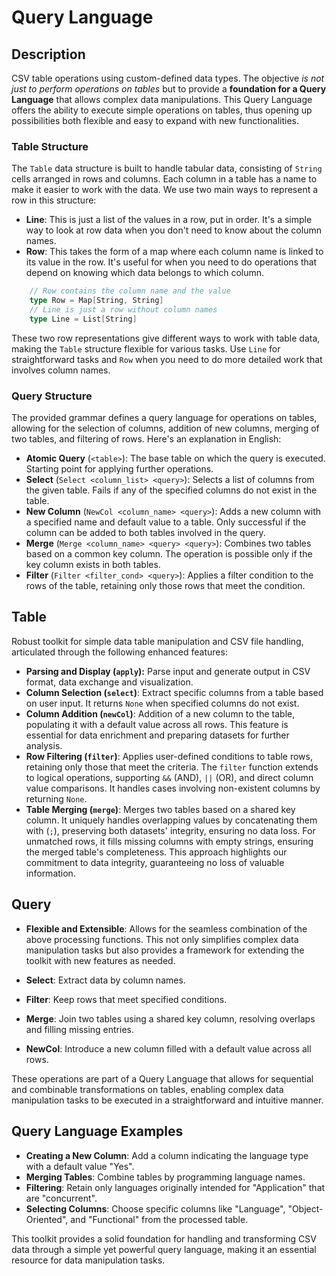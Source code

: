 # Query Language

## Description

CSV table operations using custom-defined data types. The objective *is not just to perform operations on tables* but to provide a **foundation for a Query Language** that allows complex data manipulations. This Query Language offers the ability to execute simple operations on tables, thus opening up possibilities both flexible and easy to expand with new functionalities.

### Table Structure

The `Table` data structure is built to handle tabular data, consisting of `String` cells arranged in rows and columns. Each column in a table has a name to make it easier to work with the data. We use two main ways to represent a row in this structure:

- **Line**: This is just a list of the values in a row, put in order. It's a simple way to look at row data when you don't need to know about the column names.
- **Row**: This takes the form of a map where each column name is linked to its value in the row. It's useful for when you need to do operations that depend on knowing which data belongs to which column.

```scala
    // Row contains the column name and the value
    type Row = Map[String, String]
    // Line is just a row without column names
    type Line = List[String]
```

These two row representations give different ways to work with table data, making the `Table` structure flexible for various tasks. Use `Line` for straightforward tasks and `Row` when you need to do more detailed work that involves column names.

### Query Structure

The provided grammar defines a query language for operations on tables, allowing for the selection of columns, addition of new columns, merging of two tables, and filtering of rows. Here's an explanation in English:

- **Atomic Query** (`<table>`): The base table on which the query is executed. Starting point for applying further operations.
- **Select** (`Select <column_list> <query>`): Selects a list of columns from the given table. Fails if any of the specified columns do not exist in the table.
- **New Column** (`NewCol <column_name> <query>`): Adds a new column with a specified name and default value to a table. Only successful if the column can be added to both tables involved in the query.
- **Merge** (`Merge <column_name> <query> <query>`): Combines two tables based on a common key column. The operation is possible only if the key column exists in both tables.
- **Filter** (`Filter <filter_cond> <query>`): Applies a filter condition to the rows of the table, retaining only those rows that meet the condition.

## Table

Robust toolkit for simple data table manipulation and CSV file handling, articulated through the following enhanced features:

- **Parsing and Display (`apply`):** Parse input and generate output in CSV format, data exchange and visualization.
- **Column Selection (`select`)**: Extract specific columns from a table based on user input. It returns `None` when specified columns do not exist.
- **Column Addition (`newCol`)**: Addition of a new column to the table, populating it with a default value across all rows. This feature is essential for data enrichment and preparing datasets for further analysis.
- **Row Filtering (`filter`)**: Applies user-defined conditions to table rows, retaining only those that meet the criteria. The `filter` function extends to logical operations, supporting `&&` (AND), `||` (OR), and direct column value comparisons. It handles cases involving non-existent columns by returning `None`.
- **Table Merging (`merge`)**: Merges two tables based on a shared key column. It uniquely handles overlapping values by concatenating them with (`;`), preserving both datasets' integrity, ensuring no data loss. For unmatched rows, it fills missing columns with empty strings, ensuring the merged table's completeness. This approach highlights our commitment to data integrity, guaranteeing no loss of valuable information.

## Query

- **Flexible and Extensible**: Allows for the seamless combination of the above processing functions. This not only simplifies complex data manipulation tasks but also provides a framework for extending the toolkit with new features as needed.

- **Select**: Extract data by column names.
- **Filter**: Keep rows that meet specified conditions.
- **Merge**: Join two tables using a shared key column, resolving overlaps and filling missing entries.
- **NewCol**: Introduce a new column filled with a default value across all rows.

These operations are part of a Query Language that allows for sequential and combinable transformations on tables, enabling complex data manipulation tasks to be executed in a straightforward and intuitive manner.

## Query Language Examples

- **Creating a New Column**: Add a column indicating the language type with a default value "Yes".
- **Merging Tables**: Combine tables by programming language names.
- **Filtering**: Retain only languages originally intended for "Application" that are "concurrent".
- **Selecting Columns**: Choose specific columns like "Language", "Object-Oriented", and "Functional" from the processed table.

This toolkit provides a solid foundation for handling and transforming CSV data through a simple yet powerful query language, making it an essential resource for data manipulation tasks.
